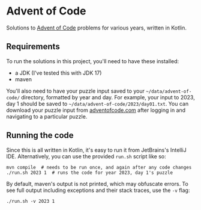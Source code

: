 # Advent of Code

Solutions to [Advent of Code](https://adventofcode.com/) problems for various years, written in Kotlin.

## Requirements

To run the solutions in this project, you'll need to have these installed:

- a JDK (I've tested this with JDK 17)
- maven

You'll also need to have your puzzle input saved to your `~/data/advent-of-code/` directory, formatted by year and day.
For example, your input to 2023, day 1 should be saved to `~/data/advent-of-code/2023/day01.txt`. You can download
your puzzle input from [adventofcode.com](https://adventofcode.com) after logging in and navigating to a particular
puzzle.

## Running the code

Since this is all written in Kotlin, it's easy to run it from JetBrains's IntelliJ IDE. Alternatively, you can use the
provided `run.sh` script like so:

```shell
mvn compile  # needs to be run once, and again after any code changes
./run.sh 2023 1  # runs the code for year 2023, day 1's puzzle
```

By default, maven's output is not printed, which may obfuscate errors. To see full output including exceptions and
their stack traces, use the `-v` flag:

```shell
./run.sh -v 2023 1
```
